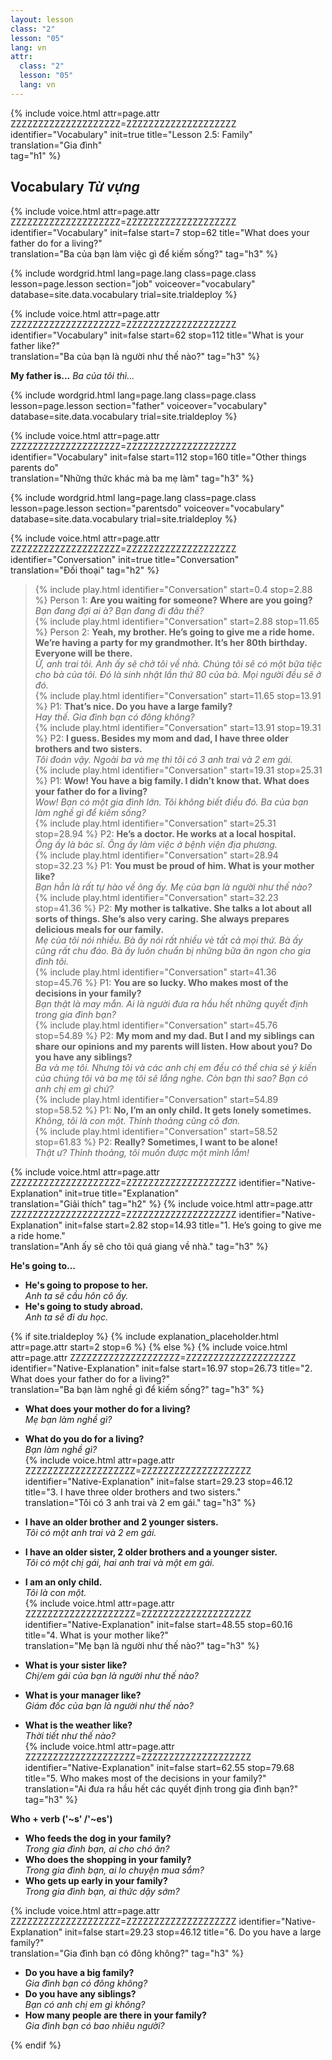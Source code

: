 ```yaml
---
layout: lesson
class: "2"
lesson: "05"
lang: vn
attr:
  class: "2"
  lesson: "05"
  lang: vn
---
```


{%  include voice.html attr=page.attr        ZZZZZZZZZZZZZZZZZZZZ=ZZZZZZZZZZZZZZZZZZZZ
	identifier="Vocabulary"  init=true
	title="Lesson 2.5: Family"  
	translation="Gia đình"      
    tag="h1" %}
	

## Vocabulary    *Từ vựng*

{%  include voice.html attr=page.attr    ZZZZZZZZZZZZZZZZZZZZ=ZZZZZZZZZZZZZZZZZZZZ
	identifier="Vocabulary"  init=false start=7 stop=62
	title="What does your father do for a living?"        
	translation="Ba của bạn làm việc gì để kiếm sống?"
    tag="h3" %}


{% include wordgrid.html lang=page.lang
		class=page.class 
		lesson=page.lesson 
		section="job"
		voiceover="vocabulary"
		database=site.data.vocabulary 
		trial=site.trialdeploy %}


{%  include voice.html attr=page.attr    ZZZZZZZZZZZZZZZZZZZZ=ZZZZZZZZZZZZZZZZZZZZ
	identifier="Vocabulary"  init=false start=62 stop=112
	title="What is your father like?"        
	translation="Ba của bạn là người như thế nào?"
    tag="h3" %}

**My father is...**   *Ba của tôi thì...*

{% include wordgrid.html lang=page.lang
		class=page.class 
		lesson=page.lesson 
		section="father"
		voiceover="vocabulary"
		database=site.data.vocabulary 
		trial=site.trialdeploy %}

{%  include voice.html attr=page.attr    ZZZZZZZZZZZZZZZZZZZZ=ZZZZZZZZZZZZZZZZZZZZ
	identifier="Vocabulary"  init=false start=112 stop=160
	title="Other things parents do"        
	translation="Những thức khác mà ba mẹ làm"
    tag="h3" %}

{% include wordgrid.html lang=page.lang
		class=page.class 
		lesson=page.lesson 
		section="parentsdo"
		voiceover="vocabulary"
		database=site.data.vocabulary 
		trial=site.trialdeploy %}


{%  include voice.html attr=page.attr    ZZZZZZZZZZZZZZZZZZZZ=ZZZZZZZZZZZZZZZZZZZZ
	identifier="Conversation"  init=true
	title="Conversation"        
	translation="Đối thoại"
    tag="h2" %}



> {% include play.html identifier="Conversation" start=0.4 stop=2.88 %} Person 1: **Are you waiting for someone? Where are you going?**  
*Bạn đang đợi ai à? Bạn đang đi đâu thế?*  
> {% include play.html identifier="Conversation" start=2.88 stop=11.65 %} Person 2: **Yeah, my brother. He’s going to give me a ride home. We’re having a party for my grandmother. It’s her 80th birthday. Everyone will be there.**   
*Ừ, anh trai tôi. Anh ấy sẽ chở tôi về nhà. Chúng tôi sẽ có một bữa tiệc cho bà của tôi. Đó là sinh nhật lần thứ 80 của bà. Mọi người đều sẽ ở đó.*   
> {% include play.html identifier="Conversation" start=11.65 stop=13.91 %} P1: **That’s nice. Do you have a large family?**  
*Hay thế. Gia đình bạn có đông không?*  
> {% include play.html identifier="Conversation" start=13.91 stop=19.31 %} P2: **I guess. Besides my mom and dad, I have three older brothers and two sisters.**  
*Tôi đoán vậy. Ngoài ba và mẹ thì tôi có 3 anh trai và 2 em gái.*  
> {% include play.html identifier="Conversation" start=19.31 stop=25.31 %} P1: **Wow! You have a big family. I didn’t know that. What does your father do for a living?**  
*Wow! Bạn có một gia đình lớn. Tôi không biết điều đó. Ba của bạn làm nghề gì để kiếm sống?*  
> {% include play.html identifier="Conversation" start=25.31 stop=28.94 %} P2: **He’s a doctor. He works at a local hospital.**  
*Ông ấy là bác sĩ. Ông ấy làm việc ở bệnh viện địa phương.*  
> {% include play.html identifier="Conversation" start=28.94 stop=32.23 %} P1: **You must be proud of him. What is your mother like?**   
*Bạn hẳn là rất tự hào về ông ấy. Mẹ của bạn là người như thế nào?*  
> {% include play.html identifier="Conversation" start=32.23 stop=41.36 %} P2: **My mother is talkative. She talks a lot about all sorts of things. She’s also very caring. She always prepares delicious meals for our family.**    
*Mẹ của tôi nói nhiều. Bà ấy nói rất nhiều vè tất cả mọi thứ. Bà ấy cũng rất chu đáo. Bà ấy luôn chuẩn bị những bữa ăn ngon cho gia đình tôi.*  
> {% include play.html identifier="Conversation" start=41.36 stop=45.76 %} P1: **You are so lucky. Who makes most of the decisions in your family?**  
*Bạn thật là may mắn. Ai là người đưa ra hầu hết những quyết định trong gia đình bạn?*  
> {% include play.html identifier="Conversation" start=45.76 stop=54.89 %} P2: **My mom and my dad. But I and my siblings can share our opinions and my parents will listen. How about you? Do you have any siblings?**    
*Ba và mẹ tôi. Nhưng tôi và các anh chị em đều có thể chia sẻ ý kiến của chúng tôi và ba mẹ tôi sẽ lắng nghe. Còn bạn thì sao? Bạn có anh chị em gì chứ?*  
> {% include play.html identifier="Conversation" start=54.89 stop=58.52 %} P1: **No, I’m an only child. It gets lonely sometimes.**  
*Không, tôi là con một. Thỉnh thoảng cũng cô đơn.*  
> {% include play.html identifier="Conversation" start=58.52 stop=61.83 %} P2: **Really? Sometimes, I want to be alone!**    
*Thật ư? Thỉnh thoảng, tôi muốn được một mình lắm!*  

{%  include voice.html attr=page.attr    ZZZZZZZZZZZZZZZZZZZZ=ZZZZZZZZZZZZZZZZZZZZ
	identifier="Native-Explanation"  init=true
	title="Explanation"        
	translation="Giải thích"
    tag="h2" %}
{%  include voice.html attr=page.attr    ZZZZZZZZZZZZZZZZZZZZ=ZZZZZZZZZZZZZZZZZZZZ
	identifier="Native-Explanation"  init=false start=2.82 stop=14.93
	title="1. He’s going to give me a ride home."        
	translation="Anh ấy sẽ cho tôi quá giang về nhà."
    tag="h3" %}

**He's going to...**

- **He's going to propose to her.**  
*Anh ta sẽ cầu hôn cô ấy.*   
- **He's going to study abroad.**  
*Anh ta sẽ đi du học.*   

{% if site.trialdeploy %}
	{% include explanation_placeholder.html  attr=page.attr     start=2 stop=6 %}
	{% else %}
{%  include voice.html attr=page.attr    ZZZZZZZZZZZZZZZZZZZZ=ZZZZZZZZZZZZZZZZZZZZ
	identifier="Native-Explanation"  init=false start=16.97 stop=26.73
	title="2. What does your father do for a living?"        
	translation="Ba bạn làm nghề gì để kiếm sống?"
    tag="h3" %}

- **What does your mother do for a living?**  
*Mẹ bạn làm nghề gì?*   
- **What do you do for a living?**  
*Bạn làm nghề gì?*  
{%  include voice.html attr=page.attr    ZZZZZZZZZZZZZZZZZZZZ=ZZZZZZZZZZZZZZZZZZZZ
	identifier="Native-Explanation"  init=false start=29.23 stop=46.12
	title="3. I have three older brothers and two sisters."        
	translation="Tôi có 3 anh trai và 2 em gái."
    tag="h3" %}

- **I have an older brother and 2 younger sisters.**  
*Tôi có một anh trai và 2 em gái.*  
- **I have an older sister, 2 older brothers and a younger sister.**  
*Tôi có một chị gái, hai anh trai và một em gái.*  
- **I am an only child.**  
*Tôi là con một.*   
{%  include voice.html attr=page.attr    ZZZZZZZZZZZZZZZZZZZZ=ZZZZZZZZZZZZZZZZZZZZ
	identifier="Native-Explanation"  init=false start=48.55 stop=60.16 
	title="4. What is your mother like?"        
	translation="Mẹ bạn là người như thế nào?"
    tag="h3" %}

 - **What is your sister like?**  
 *Chị/em gái của bạn là người như thế nào?*   
 - **What is your manager like?**  
 *Giám đốc của bạn là người như thế nào?*  
 - **What is the weather like?**  
 *Thời tiết như thế nào?*   
{%  include voice.html attr=page.attr    ZZZZZZZZZZZZZZZZZZZZ=ZZZZZZZZZZZZZZZZZZZZ
	identifier="Native-Explanation"  init=false start=62.55 stop=79.68 
	title="5. Who makes most of the decisions in your family?"        
	translation="Ai đưa ra hầu hết các quyết định trong gia đình bạn?"
    tag="h3" %}

**Who + verb ('~s' /'~es')**

- **Who feeds the dog in your family?**  
*Trong gia đình bạn, ai cho chó ăn?*   
- **Who does the shopping in your family?**  
*Trong gia đình bạn, ai lo chuyện mua sắm?*   
- **Who gets up early in your family?**   
*Trong gia đình bạn, ai thức dậy sớm?*   


{%  include voice.html attr=page.attr    ZZZZZZZZZZZZZZZZZZZZ=ZZZZZZZZZZZZZZZZZZZZ
	identifier="Native-Explanation"  init=false start=29.23 stop=46.12
	title="6. Do you have a large family?"        
	translation="Gia đình bạn có đông không?"
    tag="h3" %}


- **Do you have a big family?**  
*Gia đình bạn có đông không?*  
- **Do you have any siblings?**   
*Bạn có anh chị em gì không?*  
- **How many people are there in your family?**  
*Gia đình bạn có bao nhiêu người?*

{% endif %}